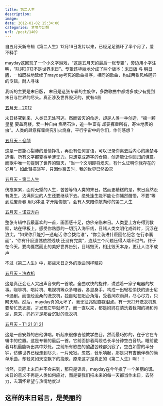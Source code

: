 ```yaml
---
title: 第二人生
description: 
image: 
date: 2012-01-02 15:34:00
categories: 梦境与幻想
url: /post/1409
---
```


自五月天新专辑《第二人生》12月16日发片以来，已经足足循环了半个月了，爱不释手

mayday这回玩了一个小文字游戏，“这是五月天的最后一张专辑”，旁边用小字注明，“除非2012不是世界末日”。专辑还华丽地分成了两个版本：[末日版](http://www.xiami.com/album/70071 "《第二人生》末日版") 与 [明日版](http://www.xiami.com/song/showcollect/id/8912806?success=2 "《第二人生》明日版")，一如既往地延续了mayday考究的歌曲排序，相同的歌曲，构成两张风格迥异的专辑，耐人寻味

我听的主要是末日版， 末日是这张专辑的主旋律，多数歌曲中都或多或少有提到末日与世界的尽头。真正涉及世界毁灭的，就有4首

<p><a href="http://www.xiami.com/song/1770692716" target="_blank">五月天 - 2012</a></p>

<script type="text/javascript" src="http://www.xiami.com/widget/player-single?uid=269124&sid=1770692716&mode=js"></script>

末日终究到来，人类已无处可逃。然而毁灭的命运，却是人类一手创造，“摘一颗星星 要盖高楼，爱一种自由 燃尽石油，追一种富有 却要挥霍所有，寄生地表的虫”。人类的肆意挥霍终究引火烧身，平行宇宙中的你们，作何感想？

<p><a href="http://www.xiami.com/song/1770692717" target="_blank">五月天 - 仓颉</a></p>

<script type="text/javascript" src="http://www.xiami.com/widget/player-single?uid=269124&sid=1770692717&mode=js"></script>

这是一首撕心裂肺的爱情挣扎，再没有任何言语，可以记录你离去后内心的痛楚与追悔，所有文字都变得单薄无力。只想变成造字的仓颉，创造能让你回归的诗篇。而歌中唯一句提到了世界的毁灭，“当一个文明即将熄灭，有什么证明你我存在的岁月”。如此轻描淡写，只因你离去时，我的世界已然毁灭

<p><a href="http://www.xiami.com/song/1770692726" target="_blank">五月天 - 第二人生</a></p>

<script type="text/javascript" src="http://www.xiami.com/widget/player-single?uid=269124&sid=1770692726&mode=js"></script>

伤痕累累，面对无望的人生，苦苦等待人类的末日。然而更糟糕的是，末日竟然没有发生，沾满灰尘的人生还要继续下去。绝处逢生能不能让你幡然醒悟，不要“等到荒废青春 用尽体温 才开始悔恨”，会有人來陪你航向你的第二人生

<p><a href="http://www.xiami.com/song/1770665107" target="_blank">五月天 - 诺亚方舟</a></p>

<script type="text/javascript" src="http://www.xiami.com/widget/player-single?uid=269124&sid=1770665107&mode=js"></script>

整张专辑中我最喜欢的一首，画面感十足，仿佛亲临末日。人类登上方舟得到救赎，站在甲板上，感受你熟悉的一切沉入海平线，目睹人类文明化成碎片，沉浮在浪尖。“如果你只能打一通电话 你会拨给谁”，“你会装进什麽回忆纪念 在行李裏面”，“你有什麽遗憾依然残缺 还没有完美”，连续三个问题压得人喘不过气。终于在今天，要向戛然而止的美好世界告别，目睹毁灭，相比毁灭本身，更让人泣不成声

不过《第二人生》中，那些末日之外的歌曲同样精彩

<p><a href="http://www.xiami.com/song/1770692718" target="_blank">五月天 - 洗衣机</a></p>

<script type="text/javascript" src="http://www.xiami.com/widget/player-single?uid=269124&sid=1770692718&mode=js"></script>

这是真正会让人哭出声音來的一首歌。全曲欢快的旋律，讲述着一家子电器的故事。咖啡机、唱片机、电视机等众多电器，各显身手，构成一出轻松愉快的迪士尼卡通剧。而饱经沧桑的洗衣机，独自站在阳台角落，受着风吹雨淋，尽心尽力，只盼天晴。然后，mayday真的太坏了，毫无征兆就直戳泪点。有一天打开洗衣机想要帮忙洗衣服，才发现它早就坏了，而一直以来，都是妈妈在清洗着我闯的祸和污泥，原来，妈妈才是那台沉默的洗衣机

<p><a href="http://www.xiami.com/song/1770692731" target="_blank">五月天 - T1 21 31 21</a></p>

<script type="text/javascript" src="http://www.xiami.com/widget/player-single?uid=269124&sid=1770692731&mode=js"></script>

这是一首安静的吉他弹唱，听起来很像吉他教学曲目。然而最巧妙的，在于它在专辑中的位置。这是专辑的最后一首，它前面排着两段总长半分钟空白音轨。睡前戴着耳机最能听出其中妙处，之前所有歌曲的酸甜苦辣都沉寂了，空白如雪的半分钟，仿佛世界已经走到尽头，一片死寂。忽然，音乐响起，那是只有吉他伴奏的简单乐曲，却轻灵如天空飘下的挽歌，原来这才是真正的《第二人生》啊！！

当然，实际上末日并不会来到，那只是谣言，mayday在今年撒了一个美丽的谎。末日的意义不再是人类如何应对，而是要我们把未来的每一天都当作末日，去努力，去满怀希望与热情地度过

## 这样的末日谣言，是美丽的